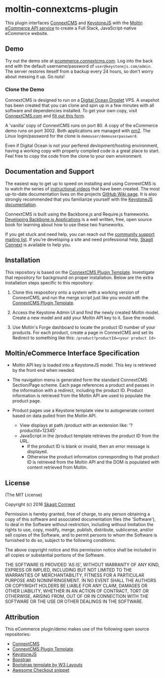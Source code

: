 # moltin-connextcms-plugin

This plugin interfaces [ConnextCMS](http://connextcms.com) and [KeystoneJS](http://keystonejs.com) 
with the [Moltin eCommerce API service](https://www.moltin.com/) to create a Full Stack, JavaScript-native
eCommerce website.


## Demo
Try out the demo site at [ecommerce.connextcms.com](http://ecommerce.connextcms.com). Log into the back 
end with the default username/password of
`user@keystonejs.com/admin`. The server restores iteself from a backup every 24 hours, so don't
worry about messing it up. Go nuts!


### Clone the Demo
ConnextCMS is designed to run on a [Digital Ocean Droplet](https://m.do.co/c/8f47a23b91ce) VPS. 
A snapshot has been created that you can clone and spin up in a few minutes with all software and 
dependencies installed. To get your own copy, visit [ConnextCMS.com](http://connextcms.com) and 
[fill out this form](http://connextcms.com/page/clone-your-own). 

A 'vanilla' copy of ConnextCMS runs on port 80. A copy of the eCommerce demo runs on port 3002.
Both applications are managed with [pm2](http://pm2.keymetrics.io/). The Linux login/password
for the clone is `demouser/demouserpassword`.

Even if Digital Ocean is not your perfered devlopment/hosting environment, having a working copy
with properly compiled code is a great place to start. Feel free to copy the code from the clone
to your own environment.


## Documentation and Support
The easiest way to get up to speed on installing and using ConnextCMS is to watch the series of 
[instructional videos](http://connextcms.com/page/videos) that have been created. 
The most up-to-date documentation lives on the projects [GitHub Wiki page](https://github.com/skagitpublishing/ConnextCMS/wiki).
It is also strongly 
recommended that you familiarize yourself with the [KeystoneJS documentation](http://keystonejs.com/docs/). 

ConnextCMS is built using the Backbone.js and Require.js frameworks. 
[Developing Backbone.js Applications](https://addyosmani.com/backbone-fundamentals/) is a well 
written, free, open source book for learning about how to use these two frameworks.

If you get stuck and need help, you can reach out the [community support mailing list](https://groups.google.com/forum/#!forum/connextcms). 
If you're developing a site and need professional help, [Skagit Connext](http://skagitconnext.com/) is available to help you.


## Installation
This repository is based on the [ConnextCMS Plugin Template](https://github.com/skagitpublishing/plugin-template-connextcms). 
Investigate that repository for background on proper installation.
Below are the extra installation steps specific to this repository:

1. Clone this respository onto a system with a working version of ConnextCMS, and run the merge script
just like you would with the [ConnextCMS Plugin Template](https://github.com/skagitpublishing/plugin-template-connextcms).

2. Access the Keystone Admin UI and find the newly created Moltin model. Create a new model and add your Moltin API
key to it. Save the model.

3. Use Moltin's Forge dashboard to locate the product ID number of your products. For each product, create a page
in ConnextCMS and set its Redirect to something like this: `/product?productId=<your product Id>`


## Moltin/eCommerce Interface Specification

* Moltin API key is loaded into a KeystoneJS model. This key is retrieved by the front end when needed.

* The navigation menu is generated form the standard ConnextCMS Section/Page scheme. Each page references
a product and passes in the information with a redirect, including the product ID. 
Product information is retrieved from the Moltin API are used to populate the product page.

* Product pages use a Keystone template view to autogenerate content based on data pulled from the Moltin API.
  * View displays at path /product with an extension like: '?productId=12345' 
  * JavaScript in the /product template retrieves the product ID from the URL. 
    * If the product ID is blank or invalid, then an error message is displayed.
    * Otherwise the product information corresponding to that product ID is retrieved from the Moltin API and 
    the DOM is populated with content retrieved from Moltin.


## License
(The MIT License)

Copyright (c) 2016 [Skagit Connext](http://skagitconnext.com/)

Permission is hereby granted, free of charge, to any person obtaining a copy of this software and associated documentation files (the 'Software'), to deal in the Software without restriction, including without limitation the rights to use, copy, modify, merge, publish, distribute, sublicense, and/or sell copies of the Software, and to permit persons to whom the Software is furnished to do so, subject to the following conditions:

The above copyright notice and this permission notice shall be included in all copies or substantial portions of the Software.

THE SOFTWARE IS PROVIDED 'AS IS', WITHOUT WARRANTY OF ANY KIND, EXPRESS OR IMPLIED, INCLUDING BUT NOT LIMITED TO THE WARRANTIES OF MERCHANTABILITY, FITNESS FOR A PARTICULAR PURPOSE AND NONINFRINGEMENT. IN NO EVENT SHALL THE AUTHORS OR COPYRIGHT HOLDERS BE LIABLE FOR ANY CLAIM, DAMAGES OR OTHER LIABILITY, WHETHER IN AN ACTION OF CONTRACT, TORT OR OTHERWISE, ARISING FROM, OUT OF OR IN CONNECTION WITH THE SOFTWARE OR THE USE OR OTHER DEALINGS IN THE SOFTWARE.


## Attribution
This eCommerce plugin/demo makes use of the following open source repositories:
* [ConnextCMS](https://github.com/skagitpublishing/ConnextCMS)
* [ConnextCMS Plugin Template](https://github.com/skagitpublishing/plugin-template-connextcms)
* [KeystoneJS](https://github.com/keystonejs/keystone)
* [Boostrap](http://getbootstrap.com)
* [Bootstrap template by W3 Layouts](https://p.w3layouts.com/demos/mattress/web/index.html)
* [Awesome Checkout snippet](http://bootsnipp.com/snippets/Oe2vO)